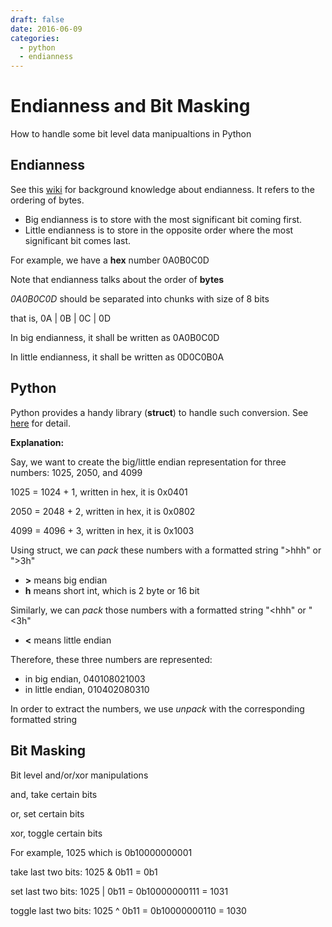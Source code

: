 ```yaml
---
draft: false
date: 2016-06-09
categories:
  - python
  - endianness
---
```


# Endianness and Bit Masking

How to handle some bit level data manipualtions in Python

<!-- more -->

## Endianness

See this [wiki](https://en.wikipedia.org/wiki/Endianness) for background knowledge about endianness. It refers to the ordering of bytes.

- Big endianness is to store with the most significant bit coming first.
- Little endianness is to store in the opposite order where the most significant bit comes last.

For example, we have a **hex** number 0A0B0C0D

Note that endianness talks about the order of **bytes**

_0A0B0C0D_ should be separated into chunks with size of 8 bits

that is, 0A \| 0B \| 0C \| 0D

In big endianness, it shall be written as 0A0B0C0D

In little endianness, it shall be written as 0D0C0B0A

## Python

Python provides a handy library (**struct**) to handle such conversion. See [here](https://docs.python.org/3/library/struct.html) for detail.

<script src="https://gist.github.com/zehengl/1c592f9e3f3cc5797f03c02e8e953b28.js"></script>

**Explanation:**

Say, we want to create the big/little endian representation for three numbers: 1025, 2050, and 4099

1025 = 1024 + 1, written in hex, it is 0x0401

2050 = 2048 + 2, written in hex, it is 0x0802

4099 = 4096 + 3, written in hex, it is 0x1003

Using struct, we can _pack_ these numbers with a formatted string ">hhh" or ">3h"

- **>** means big endian
- **h** means short int, which is 2 byte or 16 bit

Similarly, we can _pack_ those numbers with a formatted string "<hhh" or "<3h"

- **<** means little endian

Therefore, these three numbers are represented:

- in big endian, 040108021003
- in little endian, 010402080310

In order to extract the numbers, we use _unpack_ with the corresponding formatted string

## Bit Masking

Bit level and/or/xor manipulations

and, take certain bits

or, set certain bits

xor, toggle certain bits

For example, 1025 which is 0b10000000001

take last two bits: 1025 & 0b11 = 0b1

set last two bits: 1025 \| 0b11 = 0b10000000111 = 1031

toggle last two bits: 1025 ^ 0b11 = 0b10000000110 = 1030
